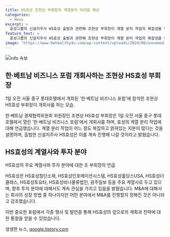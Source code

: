```yaml
---
title: HS효성 조현상 부회장의 계열분리 어려움 예상
categories:
  - News
excerpt: >
  효성그룹의 신설지주사 HS효성 출범과 관련해 조현상 부회장이 계열 분리 작업의 복잡성을 언급했다. 언제 완료될지 명확하지 않지만, 형제 회장과 부회장의 지분 정리를 통해 완전한 계열 분리가 예상된다. 부회장은 투자 분야에 집중할 것이라고 밝히면서 M&A는 성장을 위한 방법 중 하나라며 신중한 접근이 필요하다고 언급했다. 함께 개회사를 한 조현준 회장과의 모습도 이목을 끌었다.
feature_text: >
  효성그룹의 신설지주사 HS효성 출범과 관련해 조현상 부회장이 계열 분리 작업의 복잡성을 언급했다. 언제 완료될지 명확하지 않지만, 형제 회장과 부회장의 지분 정리를 통해 완전한 계열 분리가 예상된다. 부회장은 투자 분야에 집중할 것이라고 밝히면서 M&A는 성장을 위한 방법 중 하나라며 신중한 접근이 필요하다고 언급했다. 함께 개회사를 한 조현준 회장과의 모습도 이목을 끌었다.
image: 'https://www.behealthy4u.com/wp-content/uploads/2024/06/unnamed-file.png'
---
```


<p><img src="https://www.behealthy4u.com/wp-content/uploads/2024/06/unnamed-file.png" alt="info 속보" /></p>

<h2 data-ke-size="size26">한·베트남 비즈니스 포럼 개회사하는 조현상 HS효성 부회장</h2>

<p data-ke-size="size16">1일 오전 서울 중구 롯데호텔에서 개최된 '한·베트남 비즈니스 포럼'에 참석한 조현상 HS효성 부회장이 개회사를 하는 모습.</p>

<p>한·베트남 경제협력위원회 위원장인 조현상 HS효성 부회장은 1일 오전 서울 중구 롯데호텔에서 열린 '한·베트남 비즈니스 포럼'에서 개회사를 하며, 효성의 계열 분리 작업에 대해 언급했습니다. 계열 분리 작업이 어느 정도 복잡하고 얽혀있는 지분이 많다는 것을 설명하며, 출범한 신설지주사 HS효성은 이를 계속 진행해 나갈 것이라고 밝혔습니다.</p>

<h2 data-ke-size="size26">HS효성의 계열사와 투자 분야</h2>

<p data-ke-size="size16">HS효성의 주요 계열사와 투자 분야에 대한 조 부회장의 언급</p>

<p>HS효성은 HS효성첨단소재, HS효성인포메이션시스템, HS효성홀딩스USA, HS효성더클래스, HS효성토요타, HS효성비나물류법인, 광주일보 등을 주요 계열사로 두고 있으며, 향후 투자 분야에 대해서도 계속 관심을 가지고 있음을 밝혔습니다. M&amp;A에 대해서는 회사의 성장 방법 중 하나이지만 어떤 분야에서 M&amp;A를 진행할지 정해진 것은 아니라고 강조했습니다.</p>

<p>이번 중요한 포럼에서 각종 행사 및 발언을 통해 HS효성의 앞으로의 계획과 전략에 대한 통찰을 얻을 수 있었습니다.</p>
생생한 뉴스, <a href="https://qoogle.tistory.com" rel="dofollow">qoogle.tistory.com</a>


